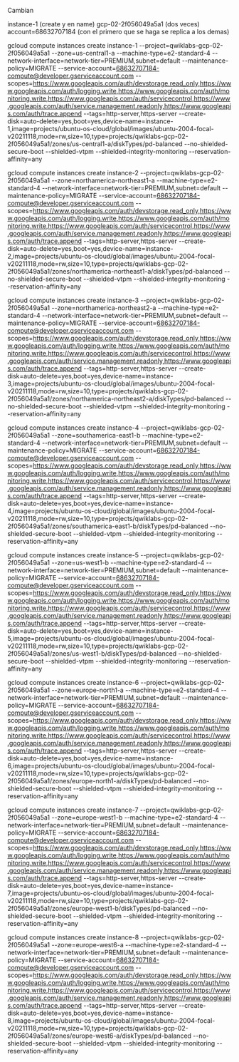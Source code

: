 Cambian

instance-1 (create y en name)
gcp-02-2f056049a5a1 (dos veces)
account=68632707184 (con el primero que se haga se replica a los demas)


gcloud compute instances create instance-1 --project=qwiklabs-gcp-02-2f056049a5a1 --zone=us-central1-a --machine-type=e2-standard-4 --network-interface=network-tier=PREMIUM,subnet=default --maintenance-policy=MIGRATE --service-account=68632707184-compute@developer.gserviceaccount.com --scopes=https://www.googleapis.com/auth/devstorage.read_only,https://www.googleapis.com/auth/logging.write,https://www.googleapis.com/auth/monitoring.write,https://www.googleapis.com/auth/servicecontrol,https://www.googleapis.com/auth/service.management.readonly,https://www.googleapis.com/auth/trace.append --tags=http-server,https-server --create-disk=auto-delete=yes,boot=yes,device-name=instance-1,image=projects/ubuntu-os-cloud/global/images/ubuntu-2004-focal-v20211118,mode=rw,size=10,type=projects/qwiklabs-gcp-02-2f056049a5a1/zones/us-central1-a/diskTypes/pd-balanced --no-shielded-secure-boot --shielded-vtpm --shielded-integrity-monitoring --reservation-affinity=any

gcloud compute instances create instance-2 --project=qwiklabs-gcp-02-2f056049a5a1 --zone=northamerica-northeast1-a --machine-type=e2-standard-4 --network-interface=network-tier=PREMIUM,subnet=default --maintenance-policy=MIGRATE --service-account=68632707184-compute@developer.gserviceaccount.com --scopes=https://www.googleapis.com/auth/devstorage.read_only,https://www.googleapis.com/auth/logging.write,https://www.googleapis.com/auth/monitoring.write,https://www.googleapis.com/auth/servicecontrol,https://www.googleapis.com/auth/service.management.readonly,https://www.googleapis.com/auth/trace.append --tags=http-server,https-server --create-disk=auto-delete=yes,boot=yes,device-name=instance-2,image=projects/ubuntu-os-cloud/global/images/ubuntu-2004-focal-v20211118,mode=rw,size=10,type=projects/qwiklabs-gcp-02-2f056049a5a1/zones/northamerica-northeast1-a/diskTypes/pd-balanced --no-shielded-secure-boot --shielded-vtpm --shielded-integrity-monitoring --reservation-affinity=any

gcloud compute instances create instance-3 --project=qwiklabs-gcp-02-2f056049a5a1 --zone=northamerica-northeast2-a --machine-type=e2-standard-4 --network-interface=network-tier=PREMIUM,subnet=default --maintenance-policy=MIGRATE --service-account=68632707184-compute@developer.gserviceaccount.com --scopes=https://www.googleapis.com/auth/devstorage.read_only,https://www.googleapis.com/auth/logging.write,https://www.googleapis.com/auth/monitoring.write,https://www.googleapis.com/auth/servicecontrol,https://www.googleapis.com/auth/service.management.readonly,https://www.googleapis.com/auth/trace.append --tags=http-server,https-server --create-disk=auto-delete=yes,boot=yes,device-name=instance-3,image=projects/ubuntu-os-cloud/global/images/ubuntu-2004-focal-v20211118,mode=rw,size=10,type=projects/qwiklabs-gcp-02-2f056049a5a1/zones/northamerica-northeast2-a/diskTypes/pd-balanced --no-shielded-secure-boot --shielded-vtpm --shielded-integrity-monitoring --reservation-affinity=any

gcloud compute instances create instance-4 --project=qwiklabs-gcp-02-2f056049a5a1 --zone=southamerica-east1-b --machine-type=e2-standard-4 --network-interface=network-tier=PREMIUM,subnet=default --maintenance-policy=MIGRATE --service-account=68632707184-compute@developer.gserviceaccount.com --scopes=https://www.googleapis.com/auth/devstorage.read_only,https://www.googleapis.com/auth/logging.write,https://www.googleapis.com/auth/monitoring.write,https://www.googleapis.com/auth/servicecontrol,https://www.googleapis.com/auth/service.management.readonly,https://www.googleapis.com/auth/trace.append --tags=http-server,https-server --create-disk=auto-delete=yes,boot=yes,device-name=instance-4,image=projects/ubuntu-os-cloud/global/images/ubuntu-2004-focal-v20211118,mode=rw,size=10,type=projects/qwiklabs-gcp-02-2f056049a5a1/zones/southamerica-east1-b/diskTypes/pd-balanced --no-shielded-secure-boot --shielded-vtpm --shielded-integrity-monitoring --reservation-affinity=any

gcloud compute instances create instance-5 --project=qwiklabs-gcp-02-2f056049a5a1 --zone=us-west1-b --machine-type=e2-standard-4 --network-interface=network-tier=PREMIUM,subnet=default --maintenance-policy=MIGRATE --service-account=68632707184-compute@developer.gserviceaccount.com --scopes=https://www.googleapis.com/auth/devstorage.read_only,https://www.googleapis.com/auth/logging.write,https://www.googleapis.com/auth/monitoring.write,https://www.googleapis.com/auth/servicecontrol,https://www.googleapis.com/auth/service.management.readonly,https://www.googleapis.com/auth/trace.append --tags=http-server,https-server --create-disk=auto-delete=yes,boot=yes,device-name=instance-5,image=projects/ubuntu-os-cloud/global/images/ubuntu-2004-focal-v20211118,mode=rw,size=10,type=projects/qwiklabs-gcp-02-2f056049a5a1/zones/us-west1-b/diskTypes/pd-balanced --no-shielded-secure-boot --shielded-vtpm --shielded-integrity-monitoring --reservation-affinity=any

gcloud compute instances create instance-6 --project=qwiklabs-gcp-02-2f056049a5a1 --zone=europe-north1-a --machine-type=e2-standard-4 --network-interface=network-tier=PREMIUM,subnet=default --maintenance-policy=MIGRATE --service-account=68632707184-compute@developer.gserviceaccount.com --scopes=https://www.googleapis.com/auth/devstorage.read_only,https://www.googleapis.com/auth/logging.write,https://www.googleapis.com/auth/monitoring.write,https://www.googleapis.com/auth/servicecontrol,https://www.googleapis.com/auth/service.management.readonly,https://www.googleapis.com/auth/trace.append --tags=http-server,https-server --create-disk=auto-delete=yes,boot=yes,device-name=instance-6,image=projects/ubuntu-os-cloud/global/images/ubuntu-2004-focal-v20211118,mode=rw,size=10,type=projects/qwiklabs-gcp-02-2f056049a5a1/zones/europe-north1-a/diskTypes/pd-balanced --no-shielded-secure-boot --shielded-vtpm --shielded-integrity-monitoring --reservation-affinity=any

gcloud compute instances create instance-7 --project=qwiklabs-gcp-02-2f056049a5a1 --zone=europe-west1-b --machine-type=e2-standard-4 --network-interface=network-tier=PREMIUM,subnet=default --maintenance-policy=MIGRATE --service-account=68632707184-compute@developer.gserviceaccount.com --scopes=https://www.googleapis.com/auth/devstorage.read_only,https://www.googleapis.com/auth/logging.write,https://www.googleapis.com/auth/monitoring.write,https://www.googleapis.com/auth/servicecontrol,https://www.googleapis.com/auth/service.management.readonly,https://www.googleapis.com/auth/trace.append --tags=http-server,https-server --create-disk=auto-delete=yes,boot=yes,device-name=instance-7,image=projects/ubuntu-os-cloud/global/images/ubuntu-2004-focal-v20211118,mode=rw,size=10,type=projects/qwiklabs-gcp-02-2f056049a5a1/zones/europe-west1-b/diskTypes/pd-balanced --no-shielded-secure-boot --shielded-vtpm --shielded-integrity-monitoring --reservation-affinity=any

gcloud compute instances create instance-8 --project=qwiklabs-gcp-02-2f056049a5a1 --zone=europe-west6-a --machine-type=e2-standard-4 --network-interface=network-tier=PREMIUM,subnet=default --maintenance-policy=MIGRATE --service-account=68632707184-compute@developer.gserviceaccount.com --scopes=https://www.googleapis.com/auth/devstorage.read_only,https://www.googleapis.com/auth/logging.write,https://www.googleapis.com/auth/monitoring.write,https://www.googleapis.com/auth/servicecontrol,https://www.googleapis.com/auth/service.management.readonly,https://www.googleapis.com/auth/trace.append --tags=http-server,https-server --create-disk=auto-delete=yes,boot=yes,device-name=instance-8,image=projects/ubuntu-os-cloud/global/images/ubuntu-2004-focal-v20211118,mode=rw,size=10,type=projects/qwiklabs-gcp-02-2f056049a5a1/zones/europe-west6-a/diskTypes/pd-balanced --no-shielded-secure-boot --shielded-vtpm --shielded-integrity-monitoring --reservation-affinity=any
